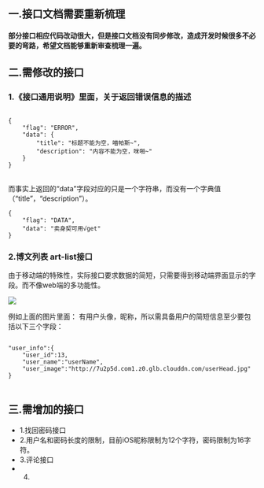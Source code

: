 ## 一.接口文档需要重新梳理
#### 部分接口相应代码改动很大，但是接口文档没有同步修改，造成开发时候很多不必要的弯路，希望文档能够重新审查梳理一遍。

## 二.需修改的接口
### 1.《接口通用说明》里面，关于返回错误信息的描述
<pre>
<code>
{
    "flag": "ERROR",
    "data": {
        "title": "标题不能为空，喵帕斯~",
        "description": "内容不能为空，咪啪~"
    }
}
</code>
</pre>
而事实上返回的“data”字段对应的只是一个字符串，而没有一个字典值（“title”，“description”）。

<pre><code>{
    "flag": "DATA",
    "data": "卖身契可用√get"
}</code></pre>



### 2.博文列表 art-list接口
由于移动端的特殊性，实际接口要求数据的简短，只需要得到移动端界面显示的字段。而不像web端的多功能性。

![](http://7u2p5d.com1.z0.glb.clouddn.com/pic_1.png)

例如上面的图片里面：
有用户头像，昵称，所以需具备用户的简短信息至少要包括以下三个字段：
<pre>
<code>
"user_info":{
	"user_id":13,
	"user_name":"userName",
	"user_image":"http://7u2p5d.com1.z0.glb.clouddn.com/userHead.jpg"
}
</code>
</pre>

## 三.需增加的接口

* 1.找回密码接口
* 2.用户名和密码长度的限制，目前iOS昵称限制为12个字符，密码限制为16字符。
* 3.评论接口
* 4.